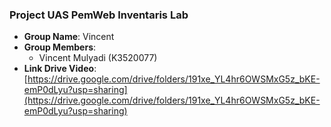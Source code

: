### Project UAS PemWeb Inventaris Lab
- **Group Name**: Vincent
- **Group Members**:
  - Vincent Mulyadi (K3520077)
- **Link Drive Video**: [https://drive.google.com/drive/folders/191xe_YL4hr6OWSMxG5z_bKE-emP0dLyu?usp=sharing](https://drive.google.com/drive/folders/191xe_YL4hr6OWSMxG5z_bKE-emP0dLyu?usp=sharing)
